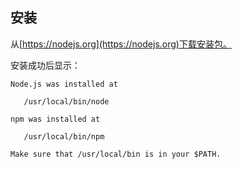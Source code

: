 ## 安装

从[https://nodejs.org](https://nodejs.org)下载安装包。

安装成功后显示：

```
Node.js was installed at

   /usr/local/bin/node

npm was installed at

   /usr/local/bin/npm

Make sure that /usr/local/bin is in your $PATH.
```

